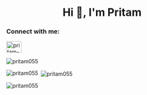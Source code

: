 
<!--
**Pritam055/pritam055** is a ✨ _special_ ✨ repository because its `README.md` (this file) appears on your GitHub profile.

Here are some ideas to get you started:

- 🔭 I’m currently working on ...
- 🌱 I’m currently learning ...
- 👯 I’m looking to collaborate on ...
- 🤔 I’m looking for help with ...
- 💬 Ask me about ...
- 📫 How to reach me: ...
- 😄 Pronouns: ...
- ⚡ Fun fact: ...
-->

<h1 align="center">Hi 👋, I'm Pritam</h1>
<h3 align="left">Connect with me:</h3>
<p align="left">
<a href="https://linkedin.com/in/pritam-waiba-2332a51a1" target="blank"><img align="center" src="https://raw.githubusercontent.com/rahuldkjain/github-profile-readme-generator/master/src/images/icons/Social/linked-in-alt.svg" alt="pritam-waiba-2332a51a1" height="30" width="40" /></a>
</p>


<p align="left"> <img src="https://komarev.com/ghpvc/?username=pritam055&label=Profile%20views&color=0e75b6&style=flat" alt="pritam055" /> </p>
<p><img align="left" src="https://github-readme-stats.vercel.app/api/top-langs?username=pritam055&show_icons=true&locale=en&layout=compact&refresh=1" alt="pritam055" /></p>
<p>&nbsp;<img align="center" src="https://github-readme-stats.vercel.app/api?username=pritam055&show_icons=true&locale=en" alt="pritam055" /></p>
<p><img align="center" src="https://github-readme-streak-stats.herokuapp.com/?user=pritam055&" alt="pritam055" /></p>
